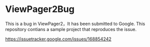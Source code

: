 # ViewPager2Bug
This is a bug in ViewPager2，It has been submitted to Google. This repository contians a sample project that reproduces the issue.<br/>

https://issuetracker.google.com/issues/168854242
